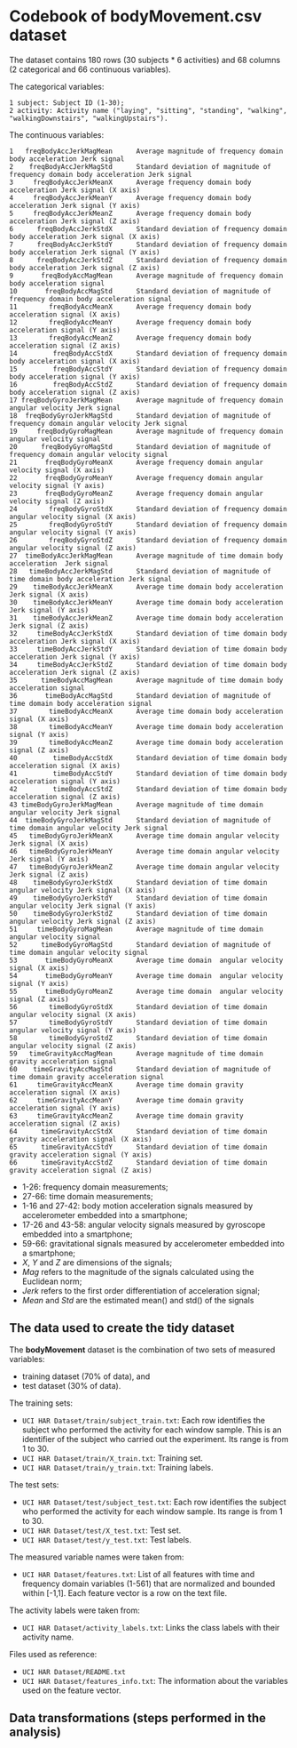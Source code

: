 Codebook of bodyMovement.csv dataset
================================

The dataset contains 180 rows (30 subjects * 6 activities) and 68 columns (2 categorical and 66 continuous variables). 

The categorical variables:

    1 subject: Subject ID (1-30);
    2 activity: Activity name ("laying", "sitting", "standing", "walking", "walkingDownstairs", "walkingUpstairs").

The continuous variables:


    1   freqBodyAccJerkMagMean      Average magnitude of frequency domain body acceleration Jerk signal
    2    freqBodyAccJerkMagStd      Standard deviation of magnitude of frequency domain body acceleration Jerk signal
    3     freqBodyAccJerkMeanX      Average frequency domain body acceleration Jerk signal (X axis)
    4     freqBodyAccJerkMeanY      Average frequency domain body acceleration Jerk signal (Y axis)
    5     freqBodyAccJerkMeanZ      Average frequency domain body acceleration Jerk signal (Z axis)
    6      freqBodyAccJerkStdX      Standard deviation of frequency domain body acceleration Jerk signal (X axis)
    7      freqBodyAccJerkStdY      Standard deviation of frequency domain body acceleration Jerk signal (Y axis)
    8      freqBodyAccJerkStdZ      Standard deviation of frequency domain body acceleration Jerk signal (Z axis)
    9       freqBodyAccMagMean      Average magnitude of frequency domain body acceleration signal
    10       freqBodyAccMagStd      Standard deviation of magnitude of frequency domain body acceleration signal
    11        freqBodyAccMeanX      Average frequency domain body acceleration signal (X axis)
    12        freqBodyAccMeanY      Average frequency domain body acceleration signal (Y axis)
    13        freqBodyAccMeanZ      Average frequency domain body acceleration signal (Z axis)
    14         freqBodyAccStdX      Standard deviation of frequency domain body acceleration signal (X axis)
    15         freqBodyAccStdY      Standard deviation of frequency domain body acceleration signal (Y axis)
    16         freqBodyAccStdZ      Standard deviation of frequency domain body acceleration signal (Z axis)
    17 freqBodyGyroJerkMagMean      Average magnitude of frequency domain angular velocity Jerk signal
    18  freqBodyGyroJerkMagStd      Standard deviation of magnitude of frequency domain angular velocity Jerk signal
    19     freqBodyGyroMagMean      Average magnitude of frequency domain angular velocity signal
    20      freqBodyGyroMagStd      Standard deviation of magnitude of frequency domain angular velocity signal
    21       freqBodyGyroMeanX      Average frequency domain angular velocity signal (X axis)
    22       freqBodyGyroMeanY      Average frequency domain angular velocity signal (Y axis)
    23       freqBodyGyroMeanZ      Average frequency domain angular velocity signal (Z axis)
    24        freqBodyGyroStdX      Standard deviation of frequency domain angular velocity signal (X axis)
    25        freqBodyGyroStdY      Standard deviation of frequency domain angular velocity signal (Y axis)
    26        freqBodyGyroStdZ      Standard deviation of frequency domain angular velocity signal (Z axis)
    27  timeBodyAccJerkMagMean      Average magnitude of time domain body acceleration  Jerk signal
    28   timeBodyAccJerkMagStd      Standard deviation of magnitude of time domain body acceleration Jerk signal
    29    timeBodyAccJerkMeanX      Average time domain body acceleration Jerk signal (X axis)
    30    timeBodyAccJerkMeanY      Average time domain body acceleration Jerk signal (Y axis)
    31    timeBodyAccJerkMeanZ      Average time domain body acceleration Jerk signal (Z axis)
    32     timeBodyAccJerkStdX      Standard deviation of time domain body acceleration Jerk signal (X axis) 
    33     timeBodyAccJerkStdY      Standard deviation of time domain body acceleration Jerk signal (Y axis)
    34     timeBodyAccJerkStdZ      Standard deviation of time domain body acceleration Jerk signal (Z axis)
    35      timeBodyAccMagMean      Average magnitude of time domain body acceleration signal
    36       timeBodyAccMagStd      Standard deviation of magnitude of time domain body acceleration signal
    37        timeBodyAccMeanX      Average time domain body acceleration signal (X axis)
    38        timeBodyAccMeanY      Average time domain body acceleration signal (Y axis)
    39        timeBodyAccMeanZ      Average time domain body acceleration signal (Z axis)
    40         timeBodyAccStdX      Standard deviation of time domain body acceleration signal (X axis)
    41         timeBodyAccStdY      Standard deviation of time domain body acceleration signal (Y axis)
    42         timeBodyAccStdZ      Standard deviation of time domain body acceleration signal (Z axis)
    43 timeBodyGyroJerkMagMean      Average magnitude of time domain angular velocity Jerk signal
    44  timeBodyGyroJerkMagStd      Standard deviation of magnitude of time domain angular velocity Jerk signal
    45   timeBodyGyroJerkMeanX      Average time domain angular velocity Jerk signal (X axis)
    46   timeBodyGyroJerkMeanY      Average time domain angular velocity Jerk signal (Y axis)
    47   timeBodyGyroJerkMeanZ      Average time domain angular velocity Jerk signal (Z axis)
    48    timeBodyGyroJerkStdX      Standard deviation of time domain angular velocity Jerk signal (X axis)
    49    timeBodyGyroJerkStdY      Standard deviation of time domain angular velocity Jerk signal (Y axis)
    50    timeBodyGyroJerkStdZ      Standard deviation of time domain angular velocity Jerk signal (Z axis)
    51     timeBodyGyroMagMean      Average magnitude of time domain angular velocity signal
    52      timeBodyGyroMagStd      Standard deviation of magnitude of time domain angular velocity signal
    53       timeBodyGyroMeanX      Average time domain  angular velocity signal (X axis)
    54       timeBodyGyroMeanY      Average time domain  angular velocity signal (Y axis)
    55       timeBodyGyroMeanZ      Average time domain  angular velocity signal (Z axis)
    56        timeBodyGyroStdX      Standard deviation of time domain  angular velocity signal (X axis)
    57        timeBodyGyroStdY      Standard deviation of time domain  angular velocity signal (Y axis)
    58        timeBodyGyroStdZ      Standard deviation of time domain  angular velocity signal (Z axis)
    59   timeGravityAccMagMean      Average magnitude of time domain gravity acceleration signal
    60    timeGravityAccMagStd      Standard deviation of magnitude of time domain gravity acceleration signal
    61     timeGravityAccMeanX      Average time domain gravity acceleration signal (X axis)
    62     timeGravityAccMeanY      Average time domain gravity acceleration signal (Y axis)
    63     timeGravityAccMeanZ      Average time domain gravity acceleration signal (Z axis)
    64      timeGravityAccStdX      Standard deviation of time domain gravity acceleration signal (X axis)
    65      timeGravityAccStdY      Standard deviation of time domain gravity acceleration signal (Y axis)
    66      timeGravityAccStdZ      Standard deviation of time domain gravity acceleration signal (Z axis)

- 1-26: frequency domain measurements;
- 27-66: time domain measurements;
- 1-16 and 27-42: body motion acceleration signals measured by accelerometer embedded into a smartphone;
- 17-26 and 43-58: angular velocity signals measured by gyroscope embedded into a smartphone;
- 59-66: gravitational signals measured by accelerometer embedded into a smartphone;
- *X*, *Y* and *Z* are dimensions of the signals;
- *Mag* refers to the magnitude of the signals calculated using the Euclidean norm;
- *Jerk* refers to the first order differentiation of acceleration signal; 
- *Mean* and *Std* are the estimated mean() and std() of the signals


The data used to create the tidy dataset
----------------------------------------

The **bodyMovement** dataset is the combination of two sets of measured variables: 

- training dataset (70% of data), and 
- test dataset (30% of data).

The training sets:

- `UCI HAR Dataset/train/subject_train.txt`: Each row identifies the subject who performed the activity for each window sample. This is an identifier of the subject who carried out the experiment. Its range is from 1 to 30.
- `UCI HAR Dataset/train/X_train.txt`: Training set.
- `UCI HAR Dataset/train/y_train.txt`: Training labels.

The test sets:
  
- `UCI HAR Dataset/test/subject_test.txt`: Each row identifies the subject who performed the activity for each window sample. Its range is from 1 to 30.
- `UCI HAR Dataset/test/X_test.txt`: Test set.
- `UCI HAR Dataset/test/y_test.txt`: Test labels.

The measured variable names were taken from:
  
- `UCI HAR Dataset/features.txt`: List of all features with time and frequency domain variables (1-561) that are normalized and bounded within [-1,1]. Each feature vector is a row on the text file.

The activity labels were taken from:
  
- `UCI HAR Dataset/activity_labels.txt`: Links the class labels with their activity name.

Files used as reference:
  
- `UCI HAR Dataset/README.txt`
- `UCI HAR Dataset/features_info.txt`: The information about the variables used on the feature vector.

Data transformations (steps performed in the analysis)
----------------------------------------


